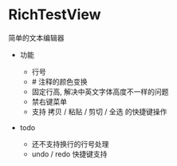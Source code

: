 # RichTestView

简单的文本编辑器

* 功能
    - 行号
    - \# 注释的颜色变换
    - 固定行高, 解决中英文字体高度不一样的问题
    - 禁右键菜单
    - 支持 拷贝 / 粘贴 / 剪切 / 全选 的快捷键操作

* todo
    - 还不支持换行的行号处理
    - undo / redo 快捷键支持
